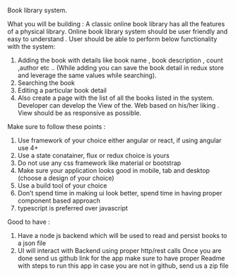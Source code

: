 Book library system. 

What you will be building :
A classic online book library has all the features of a physical library. Online book library system should be user friendly and easy to understand . User should be able to perform below functionality with the system: 

1. Adding the book with details like book name , book description , count ,author etc ..  (While adding you can save the book detail in redux store and leverage the same values while searching).
2. Searching the book
3. Editing a particular book detail
4. Also create a page with the list of all the books listed in the system.
Developer can develop the View of the. Web based on his/her liking . View should be as responsive as possible.

Make sure to follow these points :
1. Use framework of your choice either angular or react, if using angular use 4+
2. Use a state conatainer, flux or redux choice is yours
3. Do not use any css framework like material or bootstrap
4. Make sure your application looks good in mobile, tab and desktop (choose a design of your choice)
5. Use a build tool of your choice
6. Don’t spend time in making ui look better, spend time in having proper component based approach
7. typescript is preferred over javascript


Good to have :
1. Have a node js backend which will be used to read and persist books to a json file
2. UI will interact with Backend using proper http/rest calls
Once you are done send us github link for the app make sure to have proper Readme with steps to run this app
in case you are not in github, send us a zip file
